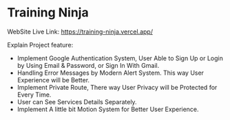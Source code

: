 # Training Ninja

WebSite Live Link: https://training-ninja.vercel.app/

Explain Project feature:
- Implement Google Authentication System, User Able to Sign Up or Login by Using Email & Password, or Sign In With Gmail.
- Handling Error Messages by Modern Alert System. This way User Experience will be Better.
- Implement Private Route, There way User Privacy will be Protected for Every Time.
- User can See Services Details Separately.
- Implement A little bit Motion System for Better User Experience.
